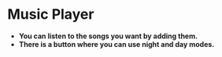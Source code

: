 # Music Player
* **You can listen to the songs you want by adding them.**
* **There is a button where you can use night and day modes.**
